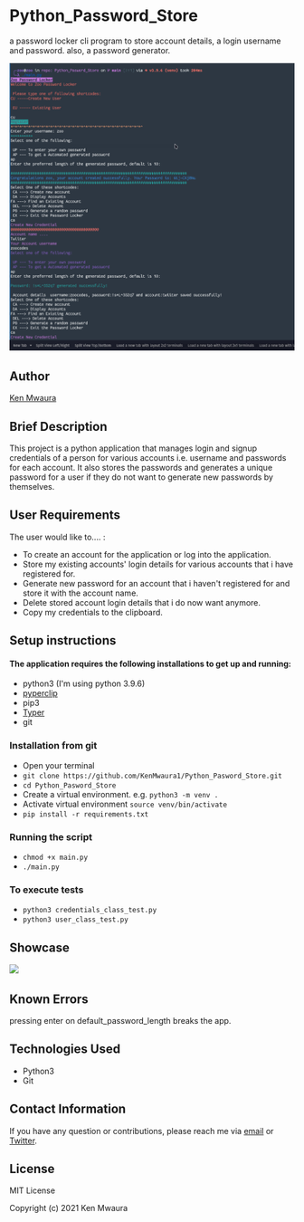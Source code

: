 # Python_Password_Store
a password locker cli program to store account details, a login username and password. also, a password generator.

![](assets/Screenshot-2021-09-06.png)

## Author

[Ken Mwaura](https://github.com/KenMwaura1)

## Brief Description

This project is a python application that manages login and signup credentials of a person for various accounts i.e. username and passwords for each account. It also stores the passwords and generates a unique password for a user if they do not want to generate new passwords by themselves.

## User Requirements
The user would like to.... :
* To create an account for the application or log into the application.
* Store my existing accounts' login details for various accounts that i have registered for.
* Generate new password for an account that i haven't registered for and store it with the account name.
* Delete stored account login details that i do now want anymore.
* Copy my credentials to the clipboard.

## Setup instructions
#### The application requires the following installations to get up and running:
* python3 (I'm using python 3.9.6)
* [pyperclip](https://pypi.org/project/pyperclip/)
* pip3
* [Typer](https://typer.tiangolo.com/)
* git
### Installation from git 
* Open your terminal
* `git clone https://github.com/KenMwaura1/Python_Pasword_Store.git`
* `cd Python_Pasword_Store`
* Create a virtual environment. e.g. `python3 -m venv .`
* Activate virtual environment `source venv/bin/activate`
* `pip install -r requirements.txt`
### Running the script
* `chmod +x main.py`
* `./main.py`

### To execute tests 
* `python3 credentials_class_test.py`
* `python3 user_class_test.py`

## Showcase
![](assets/python-password-2.gif)

## Known Errors
pressing enter on default_password_length breaks the app. 

## Technologies Used 
* Python3 
* Git

## Contact Information

If you have any question or contributions, please reach me via [email](kemwaura@gmail.com) or
[Twitter](https://twitter.com/Ken_Mwaura1).

## License

MIT License

Copyright (c) 2021 Ken Mwaura



